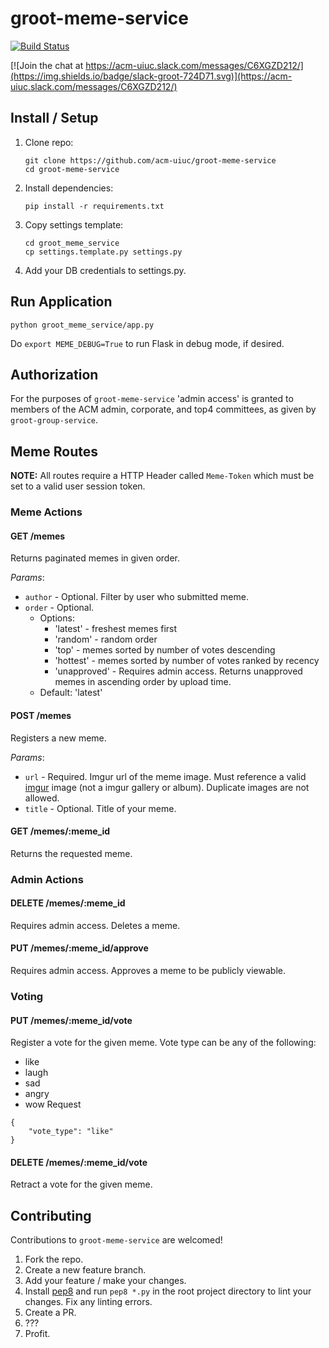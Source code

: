 # groot-meme-service

[![Build Status](https://travis-ci.org/acm-uiuc/groot-meme-service.svg?branch=master)](https://travis-ci.org/acm-uiuc/groot-meme-service)


[![Join the chat at https://acm-uiuc.slack.com/messages/C6XGZD212/](https://img.shields.io/badge/slack-groot-724D71.svg)](https://acm-uiuc.slack.com/messages/C6XGZD212/)



## Install / Setup
1. Clone repo:

    ```
    git clone https://github.com/acm-uiuc/groot-meme-service
    cd groot-meme-service
    ```

2. Install dependencies:

    ```
    pip install -r requirements.txt
    ```

3. Copy settings template:

    ```
    cd groot_meme_service
    cp settings.template.py settings.py
    ```

4. Add your DB credentials to settings.py.

## Run Application
```
python groot_meme_service/app.py
```

Do `export MEME_DEBUG=True` to run Flask in debug mode, if desired.

## Authorization

For the purposes of `groot-meme-service` 'admin access' is granted to members of the ACM admin, corporate, and top4 committees, as given by `groot-group-service`.

## Meme Routes

**NOTE:** All routes require a HTTP Header called `Meme-Token` which must be set to a valid user session token.

### Meme Actions

#### GET /memes

Returns paginated memes in given order.

*Params*:

- `author` - Optional. Filter by user who submitted meme.
- `order` - Optional.
    - Options: 
        - 'latest' - freshest memes first
        - 'random' - random order
        - 'top' - memes sorted by number of votes descending
        - 'hottest' - memes sorted by number of votes ranked by recency
        - 'unapproved' - Requires admin access. Returns unapproved memes in ascending order by upload time.
    - Default: 'latest'

#### POST /memes

Registers a new meme.

*Params*:

- `url` - Required. Imgur url of the meme image. Must reference a valid [imgur](http://imgur.com) image (not a imgur gallery or album). Duplicate images are not allowed.
- `title` - Optional. Title of your meme.

#### GET /memes/:meme_id

Returns the requested meme.

### Admin Actions

#### DELETE /memes/:meme_id

Requires admin access. Deletes a meme.

#### PUT /memes/:meme_id/approve

Requires admin access. Approves a meme to be publicly viewable.

### Voting

#### PUT /memes/:meme_id/vote

Register a vote for the given meme.
Vote type can be any of the following:
 - like
 - laugh
 - sad
 - angry
 - wow
Request
```
{
	"vote_type": "like"
}
```

#### DELETE /memes/:meme_id/vote

Retract a vote for the given meme.

## Contributing

Contributions to `groot-meme-service` are welcomed!

1. Fork the repo.
2. Create a new feature branch.
3. Add your feature / make your changes.
4. Install [pep8](https://pypi.python.org/pypi/pep8) and run `pep8 *.py` in the root project directory to lint your changes. Fix any linting errors.
5. Create a PR.
6. ???
7. Profit.
